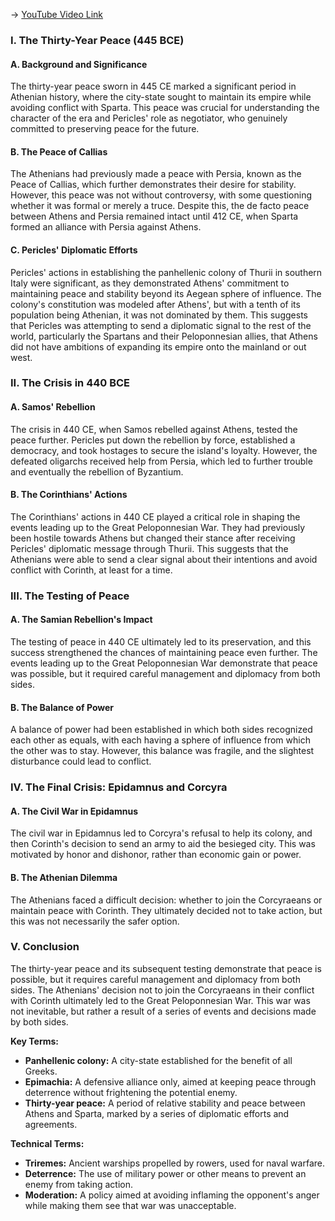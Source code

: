 -> [YouTube Video Link](https://www.youtube.com/watch?v=W7xOLKKcm2s&list=PL023BCE5134243987&index=18&pp=iAQB)

### I. The Thirty-Year Peace (445 BCE)

#### A. Background and Significance

The thirty-year peace sworn in 445 CE marked a significant period in Athenian history, where the city-state sought to maintain its empire while avoiding conflict with Sparta. This peace was crucial for understanding the character of the era and Pericles' role as negotiator, who genuinely committed to preserving peace for the future.

#### B. The Peace of Callias

The Athenians had previously made a peace with Persia, known as the Peace of Callias, which further demonstrates their desire for stability. However, this peace was not without controversy, with some questioning whether it was formal or merely a truce. Despite this, the de facto peace between Athens and Persia remained intact until 412 CE, when Sparta formed an alliance with Persia against Athens.

#### C. Pericles' Diplomatic Efforts

Pericles' actions in establishing the panhellenic colony of Thurii in southern Italy were significant, as they demonstrated Athens' commitment to maintaining peace and stability beyond its Aegean sphere of influence. The colony's constitution was modeled after Athens', but with a tenth of its population being Athenian, it was not dominated by them. This suggests that Pericles was attempting to send a diplomatic signal to the rest of the world, particularly the Spartans and their Peloponnesian allies, that Athens did not have ambitions of expanding its empire onto the mainland or out west.

### II. The Crisis in 440 BCE

#### A. Samos' Rebellion

The crisis in 440 CE, when Samos rebelled against Athens, tested the peace further. Pericles put down the rebellion by force, established a democracy, and took hostages to secure the island's loyalty. However, the defeated oligarchs received help from Persia, which led to further trouble and eventually the rebellion of Byzantium.

#### B. The Corinthians' Actions

The Corinthians' actions in 440 CE played a critical role in shaping the events leading up to the Great Peloponnesian War. They had previously been hostile towards Athens but changed their stance after receiving Pericles' diplomatic message through Thurii. This suggests that the Athenians were able to send a clear signal about their intentions and avoid conflict with Corinth, at least for a time.

### III. The Testing of Peace

#### A. The Samian Rebellion's Impact

The testing of peace in 440 CE ultimately led to its preservation, and this success strengthened the chances of maintaining peace even further. The events leading up to the Great Peloponnesian War demonstrate that peace was possible, but it required careful management and diplomacy from both sides.

#### B. The Balance of Power

A balance of power had been established in which both sides recognized each other as equals, with each having a sphere of influence from which the other was to stay. However, this balance was fragile, and the slightest disturbance could lead to conflict.

### IV. The Final Crisis: Epidamnus and Corcyra

#### A. The Civil War in Epidamnus

The civil war in Epidamnus led to Corcyra's refusal to help its colony, and then Corinth's decision to send an army to aid the besieged city. This was motivated by honor and dishonor, rather than economic gain or power.

#### B. The Athenian Dilemma

The Athenians faced a difficult decision: whether to join the Corcyraeans or maintain peace with Corinth. They ultimately decided not to take action, but this was not necessarily the safer option.

### V. Conclusion

The thirty-year peace and its subsequent testing demonstrate that peace is possible, but it requires careful management and diplomacy from both sides. The Athenians' decision not to join the Corcyraeans in their conflict with Corinth ultimately led to the Great Peloponnesian War. This war was not inevitable, but rather a result of a series of events and decisions made by both sides.

**Key Terms:**

* **Panhellenic colony:** A city-state established for the benefit of all Greeks.
* **Epimachia:** A defensive alliance only, aimed at keeping peace through deterrence without frightening the potential enemy.
* **Thirty-year peace:** A period of relative stability and peace between Athens and Sparta, marked by a series of diplomatic efforts and agreements.

**Technical Terms:**

* **Triremes:** Ancient warships propelled by rowers, used for naval warfare.
* **Deterrence:** The use of military power or other means to prevent an enemy from taking action.
* **Moderation:** A policy aimed at avoiding inflaming the opponent's anger while making them see that war was unacceptable.